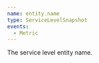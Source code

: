 ```yaml
---
name: entity.name
type: ServiceLevelSnapshot
events:
  - Metric
---
```


The service level entity name.